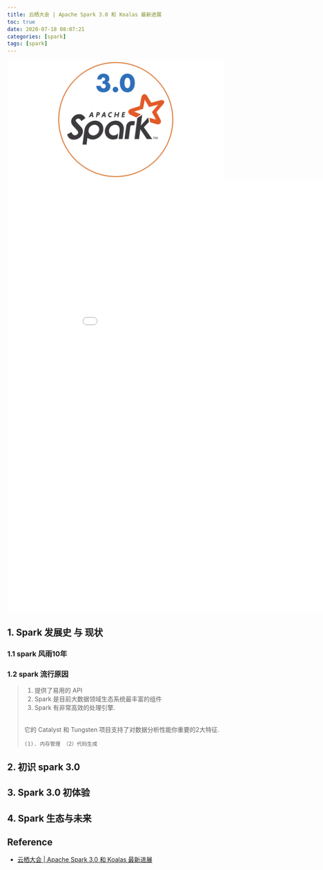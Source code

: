 ```yaml
---
title: 云栖大会 | Apache Spark 3.0 和 Koalas 最新进展
toc: true
date: 2020-07-18 08:07:21
categories: [spark]
tags: [spark]
---
```



<img src="/images/spark/spark-3.0-logo.png" width="550" alt="Spark 3.0 Feature" />

<!--more-->

<center><embed src="/images/spark/spark3.0.pdf" width="950" height="1000"></center>


## 1. Spark 发展史 与 现状

### 1.1 spark 风雨10年

### 1.2 spark 流行原因

> 1. 提供了易用的 API
> 2. Spark 是目前大数据领域生态系统最丰富的组件
> 3. Spark 有非常高效的处理引擎.
> 
> <br>
>     它的 Catalyst 和 Tungsten 项目支持了对数据分析性能你重要的2大特征.  
> 
>     (1). 内存管理 （2）代码生成


## 2. 初识 spark 3.0

## 3. Spark 3.0 初体验

## 4. Spark 生态与未来


## Reference

- [云栖大会 | Apache Spark 3.0 和 Koalas 最新进展](https://www.iteblog.com/archives/2611.html)
